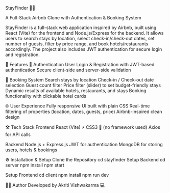 StayFinder 🏨✨

A Full-Stack Airbnb Clone with Authentication & Booking System

StayFinder is a full-stack web application inspired by Airbnb, built using React (Vite) for the frontend and Node.js/Express for the backend.
It allows users to search stays by location, select check-in/check-out dates, set number of guests, filter by price range, and book hotels/restaurants accordingly. 
The project also includes JWT authentication for secure login and registration.

🚀 Features
🔑 Authentication
User Login & Registration with JWT-based authentication
Secure client-side and server-side validation


🏨 Booking System
Search stays by location
Check-in / Check-out date selection
Guest count filter
Price filter (slider) to set budget-friendly stays
Dynamic results of available hotels, restaurants, and stays
Booking functionality with clickable hotel cards


🌐 User Experience
Fully responsive UI built with plain CSS
Real-time filtering of properties (location, dates, guests, price)
Airbnb-inspired clean design


🛠️ Tech Stack
Frontend
React (Vite) ⚡
CSS3 🎨 (no framework used)
Axios for API calls

Backend
Node.js + Express.js
JWT for authentication
MongoDB for storing users, hotels & bookings


⚙️ Installation & Setup
Clone the Repository
cd stayfinder
Setup Backend
cd server
npm install
npm start


Setup Frontend
cd client
npm install
npm run dev

👩‍💻 Author
Developed by Akriti Vishwakarma 💻
